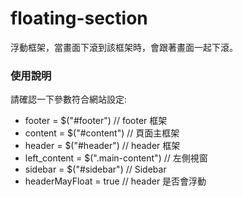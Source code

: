 # floating-section
浮動框架，當畫面下滾到該框架時，會跟著畫面一起下滾。

### 使用說明 ###

請確認一下參數符合網站設定:

* footer = $("#footer") // footer 框架
* content = $("#content") // 頁面主框架
* header = $("#header") // header 框架
* left_content = $(".main-content") // 左側視窗
* sidebar = $("#sidebar") // Sidebar
* headerMayFloat = true // header 是否會浮動
